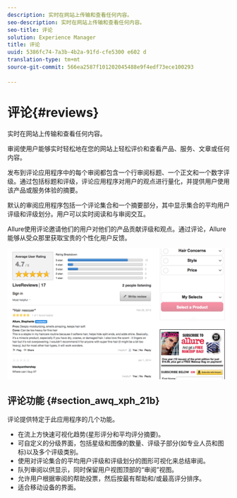 ```yaml
---
description: 实时在网站上传输和查看任何内容。
seo-description: 实时在网站上传输和查看任何内容。
seo-title: 评论
solution: Experience Manager
title: 评论
uuid: 5386fc74-7a3b-4b2a-91fd-cfe5300 e602 d
translation-type: tm+mt
source-git-commit: 566ea2587f101202045488e9f4edf73ece100293

---
```



# 评论{#reviews}

实时在网站上传输和查看任何内容。

审阅使用户能够实时轻松地在您的网站上轻松评价和查看产品、服务、文章或任何内容。

发布到评论应用程序中的每个审阅都包含一个行审阅标题、一个正文和一个数字评级。通过包括标题和评级，评论应用程序对用户的观点进行量化，并提供用户使用该产品或服务体验的摘要。

默认的审阅应用程序包括一个评论集合和一个摘要部分，其中显示集合的平均用户评级和评级划分。用户可以实时阅读和与审阅交互。

Allure使用评论邀请他们的用户对他们的产品贡献评级和观点。通过评论，Allure能够从受众那里获取宝贵的个性化用户反馈。

![](assets/ReviewsAllure.png)

## 评论功能 {#section_awq_xph_21b}

评论提供特定于此应用程序的几个功能。

* 在流上方快速可视化趋势(星形评分和平均评分摘要)。
* 可自定义的分级界面，包括星级和图像的数量、评级子部分(如专业人员和图标)以及多个评级类别。
* 使用对评论集合的平均用户评级和评级划分的图形可视化来总结审阅。
* 队列审阅以供显示，同时保留用户视图顶部的“审阅”视图。
* 允许用户根据审阅的帮助投票，然后按最有帮助和/或最高评分排序。
* 适合移动设备的界面。

